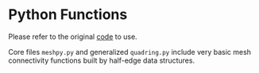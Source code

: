 # Python Functions

Please refer to the original [code](https://github.com/WWmore/DOS) to use. 

Core files `meshpy.py` and generalized `quadring.py` include very basic mesh connectivity functions built by half-edge data structures.


<!-- ```
import numpy as np
def mesh()
//quad meshes
```

```py linenums="1"
import scipy
def optimization()
```

#### With a title
```py title="meshpy.py"
def meshpy(self):
    //code
```

#### Highlighting lines

``` py hl_lines="2 3"
def bubble_sort(items):
    for i in range(len(items)):
        for j in range(len(items) - 1 - i):
            if items[j] > items[j + 1]:
                items[j], items[j + 1] = items[j + 1], items[j]
``` -->
